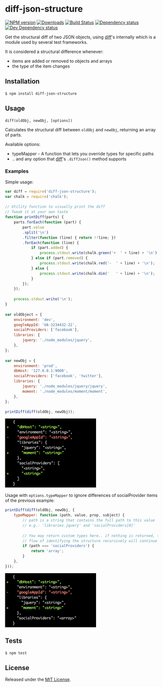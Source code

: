 # diff-json-structure

[![NPM version][npm-image]][npm-url] [![Downloads][downloads-image]][npm-url] [![Build Status][travis-image]][travis-url] [![Dependency status][david-dm-image]][david-dm-url] [![Dev Dependency status][david-dm-dev-image]][david-dm-dev-url]

[npm-url]:https://npmjs.org/package/diff-json-structure
[downloads-image]:http://img.shields.io/npm/dm/diff-json-structure.svg
[npm-image]:http://img.shields.io/npm/v/diff-json-structure.svg
[travis-url]:https://travis-ci.org/IndigoUnited/node-diff-json-structure
[travis-image]:http://img.shields.io/travis/IndigoUnited/node-diff-json-structure.svg
[david-dm-url]:https://david-dm.org/IndigoUnited/node-diff-json-structure
[david-dm-image]:https://img.shields.io/david/IndigoUnited/node-diff-json-structure.svg
[david-dm-dev-url]:https://david-dm.org/IndigoUnited/node-diff-json-structure#info=devDependencies
[david-dm-dev-image]:https://img.shields.io/david/dev/IndigoUnited/node-diff-json-structure.svg

Get the structural diff of two JSON objects, using [diff](https://www.npmjs.com/package/diff)'s internally which is a module used by several test frameworks.


It is considered a structural difference whenever:

  - items are added or removed to objects and arrays
  - the type of the item changes


## Installation

`$ npm install diff-json-structure`


## Usage

`diff(oldObj, newObj, [options])`

Calculates the structural diff between `oldObj` and `newObj`, returning an array of parts.

Available options:

- typeMapper - A function that lets you override types for specific paths
- .. and any option that [diff](https://www.npmjs.com/package/diff)'s `.diffJson()` method supports


### Examples

Simple usage:

```js
var diff = require('diff-json-structure');
var chalk = require('chalk');

// Utility function to visually print the diff
// Tweak it at your own taste
function printDiff(parts) {
    parts.forEach(function (part) {
        part.value
        .split('\n')
        .filter(function (line) { return !!line; })
        .forEach(function (line) {
            if (part.added) {
                process.stdout.write(chalk.green('+  ' + line) + '\n');
            } else if (part.removed) {
                process.stdout.write(chalk.red('-  ' + line) + '\n');
            } else {
                process.stdout.write(chalk.dim('   ' + line) + '\n');
            }
        });
    });

    process.stdout.write('\n');
}

var oldObject = {
    environment: 'dev',
    googleAppId: 'UA-3234432-22',
    socialProviders: ['facebook'],
    libraries: {
        jquery: './node_modules/jquery',
    },
};

var newObj = {
    environment: 'prod',
    dbHost: '127.0.0.1:9000',
    socialProviders: ['facebook', 'twitter'],
    libraries: {
        jquery: './node_modules/jquery/jquery',
        moment: './node_modules/moment/moment',
    },
};

printDiff(diff(oldObj, newObj));
```

<img src="./doc/basic.png" width="300">


Usage with `options.typeMapper` to ignore differences of socialProvider items of the previous example:

```js
printDiff(diff(oldObj, newObj, {
    typeMapper: function (path, value, prop, subject) {
        // path is a string that contains the full path to this value
        // e.g.: 'libraries.jquery' and 'socialProviders[0]'

        // You may return custom types here.. if nothing is returned, the normal
        // flow of identifying the structure recursively will continue
        if (path === 'socialProviders') {
            return 'array';
        }
    },
}));
```

<img src="./doc/mapper.png" width="300">


## Tests

`$ npm test`


## License

Released under the [MIT License](http://www.opensource.org/licenses/mit-license.php).
